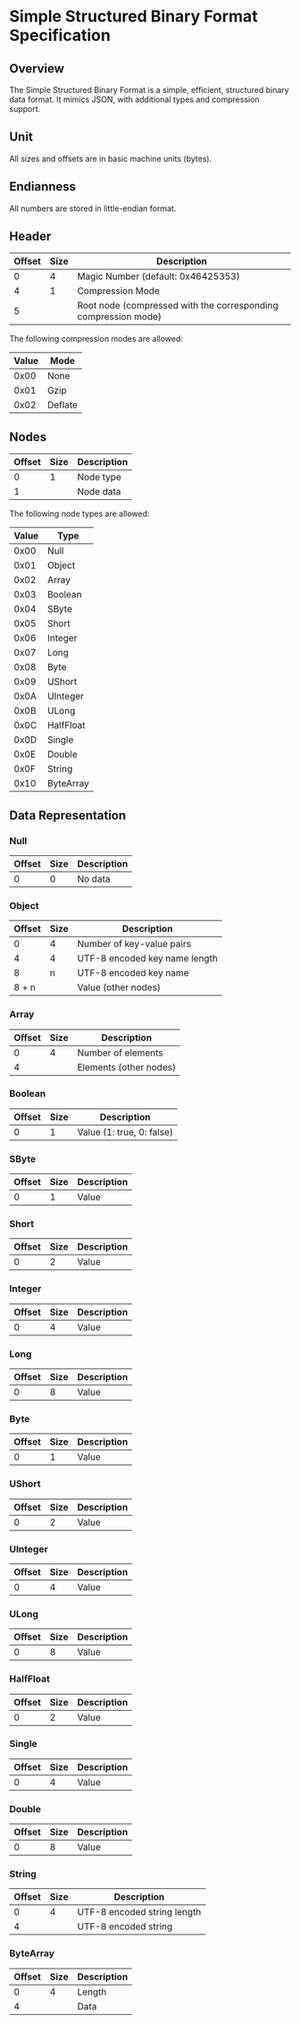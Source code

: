 # Simple Structured Binary Format Specification

## Overview

The Simple Structured Binary Format is a simple, efficient, structured binary data format. It mimics JSON, with additional types and compression support.

## Unit

All sizes and offsets are in basic machine units (bytes).

## Endianness

All numbers are stored in little-endian format.

## Header

| Offset | Size | Description                                                    |
|--------|------|----------------------------------------------------------------|
| 0      | 4    | Magic Number (default: 0x46425353)                             |
| 4      | 1    | Compression Mode                                               |
| 5      |      | Root node (compressed with the corresponding compression mode) |

The following compression modes are allowed:

| Value | Mode    |
|-------|---------|
| 0x00  | None    |
| 0x01  | Gzip    |
| 0x02  | Deflate |

## Nodes

| Offset | Size | Description |
|--------|------|-------------|
| 0      | 1    | Node type   |
| 1      |      | Node data   |

The following node types are allowed:

| Value | Type      |
|-------|-----------|
| 0x00  | Null      |
| 0x01  | Object    |
| 0x02  | Array     |
| 0x03  | Boolean   |
| 0x04  | SByte     |
| 0x05  | Short     |
| 0x06  | Integer   |
| 0x07  | Long      |
| 0x08  | Byte      |
| 0x09  | UShort    |
| 0x0A  | UInteger  |
| 0x0B  | ULong     |
| 0x0C  | HalfFloat |
| 0x0D  | Single    |
| 0x0E  | Double    |
| 0x0F  | String    |
| 0x10  | ByteArray |

## Data Representation

### Null

| Offset | Size | Description |
|--------|------|-------------|
| 0      | 0    | No data     |

### Object

| Offset | Size | Description                   |
|--------|------|-------------------------------|
| 0      | 4    | Number of key-value pairs     |
| 4      | 4    | UTF-8 encoded key name length |
| 8      | n    | UTF-8 encoded key name        |
| 8 + n  |      | Value (other nodes)           |

### Array

| Offset | Size | Description               |
|--------|------|---------------------------|
| 0      | 4    | Number of elements        |
| 4      |      | Elements (other nodes)    |

### Boolean

| Offset | Size | Description               |
|--------|------|---------------------------|
| 0      | 1    | Value (1: true, 0: false) |

### SByte

| Offset | Size | Description |
|--------|------|-------------|
| 0      | 1    | Value       |

### Short

| Offset | Size | Description |
|--------|------|-------------|
| 0      | 2    | Value       |

### Integer

| Offset | Size | Description |
|--------|------|-------------|
| 0      | 4    | Value       |

### Long

| Offset | Size | Description |
|--------|------|-------------|
| 0      | 8    | Value       |

### Byte

| Offset | Size | Description |
|--------|------|-------------|
| 0      | 1    | Value       |

### UShort

| Offset | Size | Description |
|--------|------|-------------|
| 0      | 2    | Value       |

### UInteger

| Offset | Size | Description |
|--------|------|-------------|
| 0      | 4    | Value       |

### ULong

| Offset | Size | Description |
|--------|------|-------------|
| 0      | 8    | Value       |

### HalfFloat

| Offset | Size | Description |
|--------|------|-------------|
| 0      | 2    | Value       |

### Single

| Offset | Size | Description |
|--------|------|-------------|
| 0      | 4    | Value       |

### Double

| Offset | Size | Description |
|--------|------|-------------|
| 0      | 8    | Value       |

### String

| Offset | Size | Description                   |
|--------|------|-------------------------------|
| 0      | 4    | UTF-8 encoded string length   |
| 4      |      | UTF-8 encoded string          |

### ByteArray

| Offset | Size | Description |
|--------|------|-------------|
| 0      | 4    | Length      |
| 4      |      | Data        |
